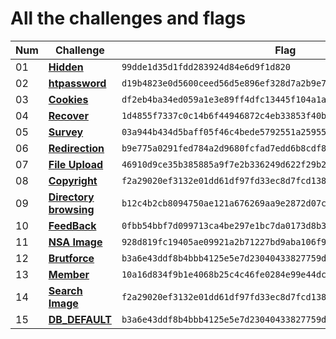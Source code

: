 
# All the challenges and flags

|Num|Challenge| Flag|
|--|--|--|
|01|[**Hidden**](/hidden.md)|`99dde1d35d1fdd283924d84e6d9f1d820`|
|02|[**htpassword**](htpasswd.md)|`d19b4823e0d5600ceed56d5e896ef328d7a2b9e7ac7e80f4fcdb9b10bcb3e7ff`|
|03|[**Cookies**](/cookies.md)|`df2eb4ba34ed059a1e3e89ff4dfc13445f104a1a52295214def1c4fb1693a5c3`|
|04|[**Recover**](/recover.md)|`1d4855f7337c0c14b6f44946872c4eb33853f40b2d54393fbe94f49f1e19bbb0`|
|05|[**Survey**](/survey.md)|`03a944b434d5baff05f46c4bede5792551a2595574bcafc9a6e25f67c382ccaa`|
|06|[**Redirection**](/redirection.md)|`b9e775a0291fed784a2d9680fcfad7edd6b8cdf87648da647aaf4bba288bcab3`|
|07|[**File Upload**](/file_upload.md)|`46910d9ce35b385885a9f7e2b336249d622f29b267a1771fbacf52133beddba8`|
|08|[**Copyright**](/copyright.md)|`f2a29020ef3132e01dd61df97fd33ec8d7fcd1388cc9601e7db691d17d4d6188`|
|09|[**Directory browsing**](/directory_browsing.md)|`b12c4b2cb8094750ae121a676269aa9e2872d07c06e429d25a63196ec1c8c1d0`|
|10|[**FeedBack**](/feedback.md)|`0fbb54bbf7d099713ca4be297e1bc7da0173d8b3c21c1811b916a3a86652724e`|
|11|[**NSA Image**](/nsa_image_xss.md)|`928d819fc19405ae09921a2b71227bd9aba106f9d2d37ac412e9e5a750f1506d`|
|12|[**Brutforce**](/brutforce.md)|`b3a6e43ddf8b4bbb4125e5e7d23040433827759d4de1c04ea63907479a80a6b2`|
|13|[**Member**](/member.md)|`10a16d834f9b1e4068b25c4c46fe0284e99e44dceaf08098fc83925ba6310ff5`|
|14|[**Search Image**](/search_image.md)|`f2a29020ef3132e01dd61df97fd33ec8d7fcd1388cc9601e7db691d17d4d6188`|
|15|[**DB_DEFAULT**](/db_default.md)|`b3a6e43ddf8b4bbb4125e5e7d23040433827759d4de1c04ea63907479a80a6b2`|

